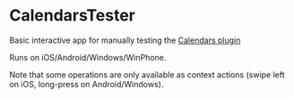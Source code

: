 # CalendarsTester
Basic interactive app for manually testing the [Calendars plugin](https://github.com/TheAlmightyBob/Calendars)

Runs on iOS/Android/Windows/WinPhone.

Note that some operations are only available as context actions (swipe left on iOS, long-press on Android/Windows).
